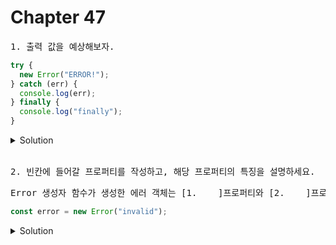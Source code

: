 # Chapter 47

<pre>1. 출력 값을 예상해보자.</pre>

```js
try {
  new Error("ERROR!");
} catch (err) {
  console.log(err);
} finally {
  console.log("finally");
}
```

<details>
  <summary>Solution</summary>
finally
  <pre>Error 생성자 함수로 에러 객체를 생성한다고 에러가 발생하진 않는다.<br>
throw new Error("ERROR!") 형식으로 에러를 발생 시켜줘야한다.</pre>
</details>

<br>

<pre>2. 빈칸에 들어갈 프로퍼티를 작성하고, 해당 프로퍼티의 특징을 설명하세요.</pre>

<pre>Error 생성자 함수가 생성한 에러 객체는 [1.    ]프로퍼티와 [2.    ]프로퍼티를 갖는다.</pre>

```js
const error = new Error("invalid");
```

<details>
  <summary>Solution</summary>
  <strong>1. message 2. stack</strong>
  <pre>message 프로퍼티의 값은 Error생성자 함수에 인수로 전달한 에러 메세지이고, <br>stack 프로퍼티의 값은 에러를 발생시킨 콜스택의 호출 정보를 나타내는 문자열이며 디버깅 목적으로 사용합니다.</pre>
</details>

<br>
